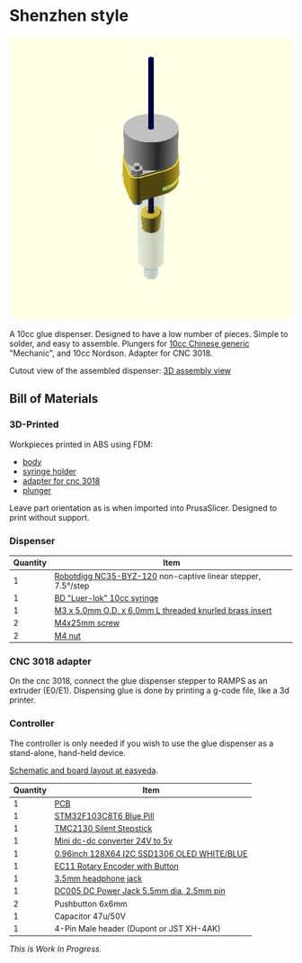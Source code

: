 # Shenzhen style

![](doc/assembly-drawing.png) 

A 10cc glue dispenser. Designed to have a low number of pieces. Simple to solder, and easy to assemble. Plungers for [10cc Chinese generic](https://www.google.com/search?q=10cc+Glue+Adhesive+Dispenser+Industrial+Syringe+Tube+Set+for+Industrial+Dispensing) "Mechanic", and 10cc Nordson. Adapter for CNC 3018.

Cutout view of the assembled dispenser: [3D assembly view](stl/assembly.stl)

## Bill of Materials
### 3D-Printed
Workpieces printed in ABS using FDM:

- [body](stl/body.stl)
- [syringe holder](stl/syringe_holder.stl)
- [adapter for cnc 3018](stl/cnc3018_adapter.stl)
- [plunger](stl/plunger.stl)

Leave part orientation as is when imported into PrusaSlicer. Designed to print without support.

### Dispenser

Quantity|Item
--------|----
1|[Robotdigg NC35-BYZ-120](https://www.robotdigg.com/product/1147/12V-35-captive-or-non-captive-linear-pm-stepper-motor) non-captive linear stepper, 7.5°/step
1|[BD "Luer-lok" 10cc syringe](https://www.aliexpress.com/item/32851064915.html)
1|[M3 x 5.0mm O.D. x 6.0mm L threaded knurled brass insert](https://www.aliexpress.com/item/4000232858343.html)
2|[M4x25mm screw](https://www.aliexpress.com/item/4000197066058.html)
2|[M4 nut](https://www.aliexpress.com/item/32959149109.html)

### CNC 3018 adapter
On the cnc 3018, connect the glue dispenser stepper to RAMPS as an extruder (E0/E1). Dispensing glue is done by printing a g-code file, like a 3d printer.

### Controller
The controller is only needed if you wish to use the glue dispenser as a stand-alone, hand-held device. 

[Schematic and board layout at easyeda](http://easyeda.com/koendv/stepper-controller).

Quantity|Item
--------|----
1|[PCB](https://jlcpcb.com/)
1|[STM32F103C8T6 Blue Pill](http://www.aliexpress.com/item/32981849126.html)
1|[TMC2130 Silent Stepstick](https://www.aliexpress.com/item/32970150483.html)
1|[Mini dc-dc converter 24V to 5v](https://www.aliexpress.com/item/32796268715.html)
1|[0.96inch 128X64 I2C SSD1306 OLED WHITE/BLUE](https://www.aliexpress.com/item/32830523451.html)
1|[EC11 Rotary Encoder with Button](https://www.aliexpress.com/item/32915420023.html)
1|[3.5mm headphone jack](https://www.aliexpress.com/item/4000309078079.html)
1|[DC005 DC Power Jack 5.5mm dia, 2.5mm pin](https://www.aliexpress.com/item/4000034340966.html)
2|Pushbutton 6x6mm
1|Capacitor 47u/50V
1|4-Pin Male header (Dupont or JST XH-4AK)


*This is Work In Progress.*
